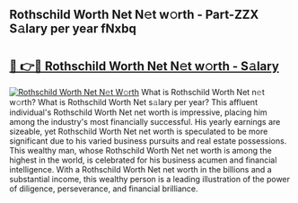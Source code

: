 ## Rothschild Worth Net N𝚎t w𝚘rth - Part-ZZX S𝚊lary per year fNxbq

# <h2><a href="http://gc1qcd9.nevu.top/?p=Rothschild+Worth+Net">🔗 👉🔴 Rothschild Worth Net N𝚎t w𝚘rth - S𝚊lary</a></h2>

[![Rothschild Worth Net N𝚎t W𝚘rth](https://i.imgur.com/Oavwk0R.jpeg)](http://gc1qcd9.nevu.top/?p=Rothschild+Worth+Net)
What is Rothschild Worth Net n𝚎t w𝚘rth? What is Rothschild Worth Net s𝚊lary per year?
This affluent individual's Rothschild Worth Net net worth is impressive, placing him among the industry's most financially successful. His yearly earnings are sizeable, yet Rothschild Worth Net net worth is speculated to be more significant due to his varied business pursuits and real estate possessions. This wealthy man, whose Rothschild Worth Net net worth is among the highest in the world, is celebrated for his business acumen and financial intelligence. With a Rothschild Worth Net net worth in the billions and a substantial income, this wealthy person is a leading illustration of the power of diligence, perseverance, and financial brilliance.
